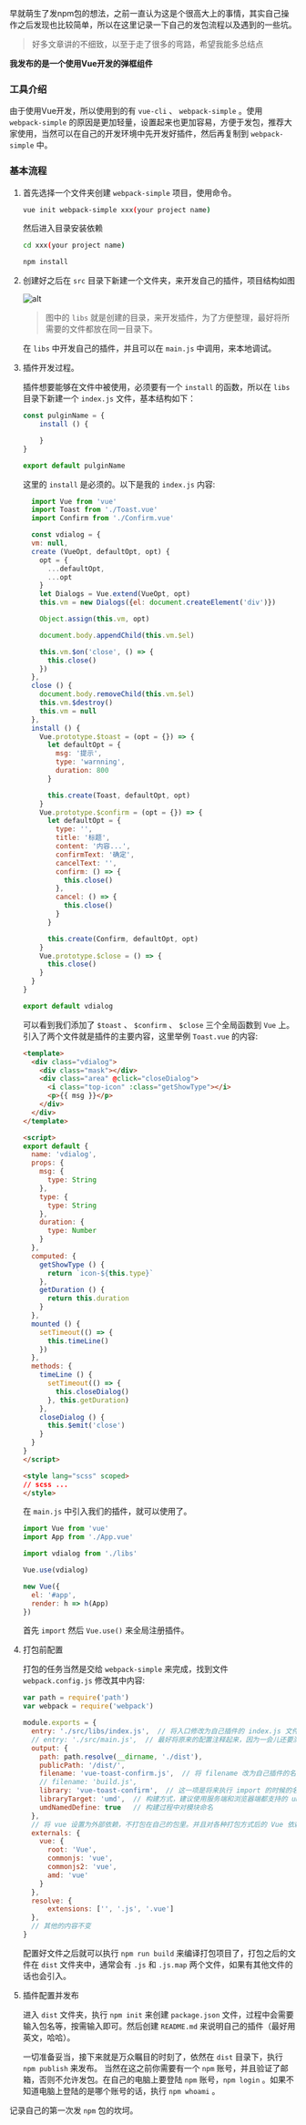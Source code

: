 早就萌生了发npm包的想法，之前一直认为这是个很高大上的事情，其实自己操作之后发现也比较简单，所以在这里记录一下自己的发包流程以及遇到的一些坑。

> 好多文章讲的不细致，以至于走了很多的弯路，希望我能多总结点

**我发布的是一个使用Vue开发的弹框组件**

### 工具介绍 

由于使用Vue开发，所以使用到的有 ```vue-cli``` 、 ```webpack-simple``` 。使用 ```webpack-simple``` 的原因是更加轻量，设置起来也更加容易，方便于发包，推荐大家使用，当然可以在自己的开发环境中先开发好插件，然后再复制到 ```webpack-simple``` 中。

### 基本流程

1. 首先选择一个文件夹创建 ```webpack-simple``` 项目，使用命令。

    ```bash
    vue init webpack-simple xxx(your project name)
    ```
    然后进入目录安装依赖

    ```bash
    cd xxx(your project name)

    npm install
    ```

2. 创建好之后在 ```src``` 目录下新建一个文件夹，来开发自己的插件，项目结构如图

    ![alt](https://sansiro.me/upload/312cb381d27801e0cfe8186b387ba6fb-WX20181010-174112@2x.png)

    > 图中的 ```libs``` 就是创建的目录，来开发插件，为了方便整理，最好将所需要的文件都放在同一目录下。

    在 ```libs``` 中开发自己的插件，并且可以在 ```main.js``` 中调用，来本地调试。

3. 插件开发过程。
    
    插件想要能够在文件中被使用，必须要有一个 ```install``` 的函数，所以在 ```libs``` 目录下新建一个 ```index.js``` 文件，基本结构如下：

    ```javascript
    const pulginName = {
        install () {

        }
    }

    export default pulginName
    
    ```

    这里的 ```install``` 是必须的。以下是我的 ```index.js``` 内容:

    ```javascript
      import Vue from 'vue'
      import Toast from './Toast.vue'
      import Confirm from './Confirm.vue'

      const vdialog = {
      vm: null,
      create (VueOpt, defaultOpt, opt) {
        opt = {
          ...defaultOpt,
          ...opt
        }
        let Dialogs = Vue.extend(VueOpt, opt)
        this.vm = new Dialogs({el: document.createElement('div')})

        Object.assign(this.vm, opt)

        document.body.appendChild(this.vm.$el)

        this.vm.$on('close', () => {
          this.close()
        })
      },
      close () {
        document.body.removeChild(this.vm.$el)
        this.vm.$destroy()
        this.vm = null
      },
      install () {
        Vue.prototype.$toast = (opt = {}) => {
          let defaultOpt = {
            msg: '提示',
            type: 'warnning',
            duration: 800
          }

          this.create(Toast, defaultOpt, opt)
        }
        Vue.prototype.$confirm = (opt = {}) => {
          let defaultOpt = {
            type: '',
            title: '标题',
            content: '内容...',
            confirmText: '确定',
            cancelText: '',
            confirm: () => {
              this.close()
            },
            cancel: () => {
              this.close()
            }
          }

          this.create(Confirm, defaultOpt, opt)
        }
        Vue.prototype.$close = () => {
          this.close()
        }
      }
    }

    export default vdialog

    ```

    可以看到我们添加了 ```$toast``` 、 ```$confirm``` 、 ```$close``` 三个全局函数到 ```Vue``` 上。引入了两个文件就是插件的主要内容，这里举例 ```Toast.vue``` 的内容:
    
    ```html
    <template>
      <div class="vdialog">
        <div class="mask"></div>
        <div class="area" @click="closeDialog">
          <i class="top-icon" :class="getShowType"></i>
          <p>{{ msg }}</p>
        </div>
      </div>
    </template>

    <script>
    export default {
      name: 'vdialog',
      props: {
        msg: {
          type: String
        },
        type: {
          type: String
        },
        duration: {
          type: Number
        }
      },
      computed: {
        getShowType () {
          return `icon-${this.type}`
        },
        getDuration () {
          return this.duration
        }
      },
      mounted () {
        setTimeout(() => {
          this.timeLine()
        })
      },
      methods: {
        timeLine () {
          setTimeout(() => {
            this.closeDialog()
          }, this.getDuration)
        },
        closeDialog () {
          this.$emit('close')
        }
      }
    }
    </script>

    <style lang="scss" scoped>
    // scss ...
    </style>

    ```
    在 ```main.js``` 中引入我们的插件，就可以使用了。

    ```javascript
    import Vue from 'vue'
    import App from './App.vue'

    import vdialog from './libs'

    Vue.use(vdialog)

    new Vue({
      el: '#app',
      render: h => h(App)
    })
    ```
    首先 ```import``` 然后 ```Vue.use()``` 来全局注册插件。

4. 打包前配置

    打包的任务当然是交给 ```webpack-simple``` 来完成，找到文件 ```webpack.config.js``` 修改其中内容:

    ```javascript
    var path = require('path')
    var webpack = require('webpack')

    module.exports = {
      entry: './src/libs/index.js',  // 将入口修改为自己插件的 index.js 文件位置，从 index.js 文件开始打包
      // entry: './src/main.js',  // 最好将原来的配置注释起来，因为一会儿还要测试，再改回来
      output: {
        path: path.resolve(__dirname, './dist'),
        publicPath: '/dist/',
        filename: 'vue-toast-confirm.js',  // 将 filename 改为自己插件的名字，当然是希望打包完是自己插件的名字啊
        // filename: 'build.js',
        library: 'vue-toast-confirm',  // 这一项是将来执行 import 的时候的名称 ，例如 import xxx from vue-toast-confirm
        libraryTarget: 'umd',  // 构建方式，建议使用服务端和浏览器端都支持的 umd 
        umdNamedDefine: true   // 构建过程中对模块命名
      },
      // 将 vue 设置为外部依赖，不打包在自己的包里。并且对各种打包方式后的 Vue 依赖设置名称，否则会出现插件中 Vue.prototype 声明的全局函数找不到的情况。
      externals: {
        vue: {
          root: 'Vue',
          commonjs: 'vue',
          commonjs2: 'vue',
          amd: 'vue'
        }
      },
      resolve: {
          extensions: ['', '.js', '.vue']
      },
      // 其他的内容不变
    }

    ```
    配置好文件之后就可以执行 ```npm run build``` 来编译打包项目了，打包之后的文件在 ```dist``` 文件夹中，通常会有 ```.js``` 和 ```.js.map``` 两个文件，如果有其他文件的话也会引入。

5. 插件配置并发布

    进入 ```dist``` 文件夹，执行 ```npm init``` 来创建 ```package.json``` 文件，过程中会需要输入包名等，按需输入即可。然后创建 ```README.md``` 来说明自己的插件（最好用英文，哈哈）。

    一切准备妥当，接下来就是万众瞩目的时刻了，依然在 ```dist``` 目录下，执行 ```npm publish``` 来发布。
    当然在这之前你需要有一个 ```npm``` 账号，并且验证了邮箱，否则不允许发包。在自己的电脑上要登陆 ```npm``` 账号，```npm login``` 。如果不知道电脑上登陆的是哪个账号的话，执行 ```npm whoami``` 。

记录自己的第一次发 ```npm``` 包的坎坷。
